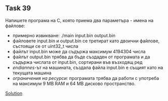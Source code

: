 ## Task 39

Напишете програма на С, която приема два параметъра - имена на файлове:
* примерно извикване: ./main input.bin output.bin
* файловете input.bin и output.bin се третират като двоични файлове, състоящи се от uint32_t числа
* файлът input.bin може да съдържа максимум 4194304 числа
* файлът output.bin трябва да бъде създаден от програмата и да съдържа числата от input.bin, сортирани във възходящ ред
* *endiannes*-ът на машината, създала файла input.bin е същият като на текущата машина
* *ограничения на ресурси:* програмата трябва да работи с употреба на максимум 9 MB RAM и 64 MB дисково пространство.

[Solution](https://github.com/Svetlin12/Linux-Shell-and-C-files/blob/master/C/FMI/task39.c)
